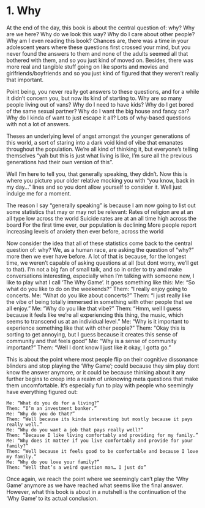 # 1. Why

At the end of the day, this book is about the central question of: why? Why are we here? Why do we look this way? Why do I care about other people? Why am I even reading this book? Chances are, there was a time in your adolescent years where these questions first crossed your mind, but you never found the answers to them and none of the adults seemed all that bothered with them, and so you just kind of moved on. Besides, there was more real and tangible stuff going on like sports and movies and girlfriends/boyfriends and so you just kind of figured that they weren’t really that important. 

Point being, you never really got answers to these questions, and for a while it didn’t concern you, but now its kind of starting to. Why are so many people living out of vans? Why do I need to have kids? Why do I get bored of the same sexual partner? Why do I want the big house and fancy car? Why do I kinda of want to just escape it all? Lots of why-based questions with not a lot of answers.  

Theses an underlying level of angst amongst the younger generations of this world, a sort of staring into a dark void kind of vibe that emanates throughout the population. We’re all kind of thinking it, but everyone’s telling themselves “yah but this is just what living is like, I’m sure all the previous generations had their own version of this”. 

Well I’m here to tell you, that generally speaking, they didn’t. Now this is where you picture your older relative mocking you with “you know, back in my day…” lines and so you dont allow yourself to consider it. Well just indulge me for a moment.

The reason I say “generally speaking” is because I am now going to list out some statistics that may or may not be relevant:
Rates of religion are at an all type low across the world
Suicide rates are at an all time high across the board 
For the first time ever, our population is declining 
More people report increasing levels of anxiety then ever before, across the world 

Now consider the idea that all of these statistics come back to the central question of: why? We, as a human race, are asking the question of “why?” more then we ever have before. A lot of that is because, for the longest time, we weren’t capable of asking questions at all (but dont worry, we’ll get to that). I’m not a big fan of small talk, and so in order to try and make conversations interesting, especially when I’m talking with someone new, I like to play what I call ‘The Why Game’. It goes something like this: 
	Me: “So what do you like to do on the weekends?”
	Them: “I really enjoy going to concerts.
	Me: “What do you like about concerts?”
	Them: “I just really like the vibe of being totally immersed in something with other people that we all enjoy.”
	Me: “Why do you like that vibe?”
	Them: “Hmm, well I guess because it feels like we’re all experiencing this thing, the music, which seems to transcend us at an individual level.”
	Me: “Why is it important to experience something like that with other people?”
	Them: “Okay this is sorting to get annoying, but I guess because it creates this sense of community and that feels good”
	Me: “Why is a sense of community important?”
	Them: “Well I dont know I just like it okay, I gotta go.”

This is about the point where most people flip on their cognitive dissonance blinders and stop playing the ‘Why Game’; could because they sim play dont know the answer anymore, or it could be because thinking about it any further begins to creep into a realm of unknowing meta questions that make them uncomfortable. It’s especially fun to play with people who seemingly have everything figured out: 

	Me: “What do you do for a living?”
	Them: “I’m an investment banker.”
	Me: “Why do you do that?”
	Them: “Well because its kinda interesting but mostly because it pays really well.”
	Me: “Why do you want a job that pays really well?”
	Them: “Because I like living comfortably and providing for my family.”
	Me: “Why does it matter if you live comfortably and provide for your family?”
	Them: “Well because it feels good to be comfortable and because I love my family.” 
	Me: “Why do you love your family?”
	Them: “Well that’s a weird question man… I just do”

Once again, we reach the point where we seemingly can’t play the ‘Why Game’ anymore as we have reached what seems like the final answer. However, what this book is about in a nutshell is the continuation of the ‘Why Game’ to its actual conclusion. 

